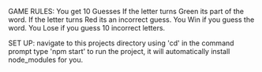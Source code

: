 GAME RULES:
You get 10 Guesses
If the letter turns Green its part of the word.
If the letter turns Red its an incorrect guess.
You Win if you guess the word.
You Lose if you guess 10 incorrect letters.

SET UP:
navigate to this projects directory using 'cd' in the command prompt
type 'npm start' to run the project, it will automatically install node_modules for you.
